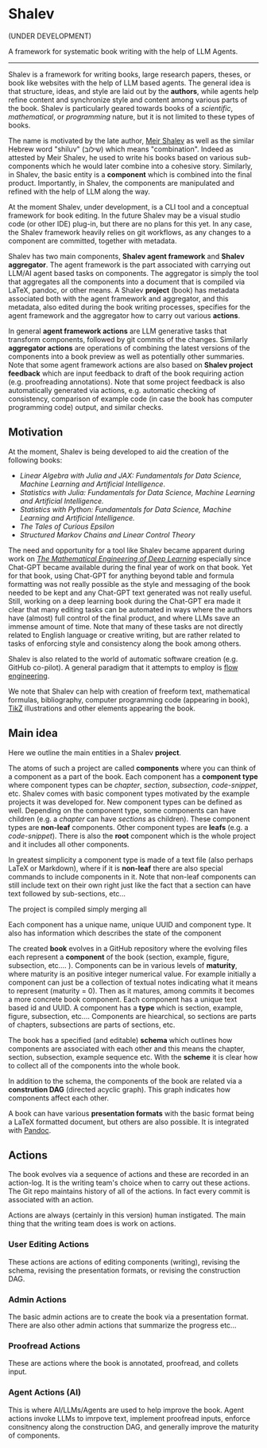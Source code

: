 # Shalev

(UNDER DEVELOPMENT)

A framework for systematic book writing with the help of LLM Agents.

--- 

Shalev is a framework for writing books, large research papers, theses, or book like websites with the help of LLM based agents. The general idea is that structure, ideas, and style are laid out by the **authors**, while agents help refine content and synchronize style and content among various parts of the book. Shalev is particularly geared towards books of a _scientific_, _mathematical_, or _programming_ nature, but it is not limited to these types of books.

The name is motivated by the late author, [Meir Shalev](https://en.wikipedia.org/wiki/Meir_Shalev) as well as the similar Hebrew word "shiluv" (שילוב) which means "combination". Indeed as attested by Meir Shalev, he used to write his books based on various sub-components which he would later combine into a cohesive story. Similarly, in Shalev, the basic entity is a **component** which is combined into the final product. Importantly, in Shalev, the components are manipulated and refined with the help of LLM along the way. 

At the moment Shalev, under development, is a CLI tool and a conceptual framework for book editing. In the future Shalev may be a visual studio code (or other IDE) plug-in, but there are no plans for this yet. In any case, the Shalev framework heavily relies on git workflows, as any changes to a component are committed, together with metadata.

Shalev has two main components, **Shalev agent framework** and **Shalev aggregator**. The agent framework is the part associated with carrying out LLM/AI agent based tasks on components. The aggregator is simply the tool that aggregates all the components into a document that is compiled via LaTeX, pandoc, or other means. A Shalev **project** (book) has metadata associated both with the agent framework and aggregator, and this metadata, also edited during the book writing processes, specifies for the agent framework and the aggregator how to carry out various **actions**. 

In general **agent framework actions** are LLM generative tasks that transform components, followed by git commits of the changes. Similarly **aggregator actions** are operations of combining the latest versions of the components into a book preview as well as potentially other summaries. Note that some agent framework actions are also based on **Shalev project feedback** which are input feedback to draft of the book requiring action (e.g. proofreading annotations). Note that some project feedback is also automatically generated via actions, e.g. automatic checking of consistency, comparison of example code (in case the book has computer programming code) output, and similar checks.

## Motivation

At the moment, Shalev is being developed to aid the creation of the following books: 

* _Linear Algebra with Julia and JAX: Fundamentals for Data Science, Machine Learning
and Artificial Intelligence_.
* _Statistics with Julia: Fundamentals for Data Science, Machine Learning and Artificial Intelligence._ 
* _Statistics with Python: Fundamentals for Data Science, Machine Learning and Artificial Intelligence._
* _The Tales of Curious Epsilon_
* _Structured Markov Chains and Linear Control Theory_

The need and opportunity for a tool like Shalev became apparent during work on [_The Mathematical Engineering of Deep Learning_](https://deeplearningmath.org/) especially since Chat-GPT became available during the final year of work on that book. Yet for that book, using Chat-GPT for anything beyond table and formula formatting was not really possible as the style and messaging of the book needed to be kept and any Chat-GPT text generated was not really useful. Still, working on a deep learning book during the Chat-GPT era made it clear that many editing tasks can be automated in ways where the authors have (almost) full control of the final product, and where LLMs save an immense amount of time. Note that many of these tasks are not directly related to English language or creative writing, but are rather related to tasks of enforcing style and consistency along the book among others.

Shalev is also related to the world of automatic software creation (e.g. GitHub co-pilot). A general paradigm that it attempts to employ is [flow engineering](https://arxiv.org/abs/2401.08500).

We note that Shalev can help with creation of freeform text, mathematical formulas, bibliography, computer programming code (appearing in book), [TikZ](https://texample.net/tikz/examples/) illustrations and other elements appearing the book.

## Main idea

Here we outline the main entities in a Shalev **project**. 

The atoms of such a project are called **components** where you can think of a component as a part of the book. Each component has a **component type** where component types can be _chapter_, _section_, _subsection_, _code-snippet_, etc. Shalev comes with basic component types motivated by the example projects it was developed for. New component types can be defined as well. Depending on the component type, some components can have children (e.g. a _chapter_ can have _sections_ as children). These component types are **non-leaf** components. Other  component types are **leafs** (e.g. a _code-snippet_). There is also the **root** component which is the whole project and it includes all other components.

In greatest simplicity a component type is made of a text file (also perhaps LaTeX or Markdown), where if it is **non-leaf** there are also special commands to include components in it. Note that non-leaf components can still include text on their own right just like the fact that a section can have text followed by sub-sections, etc... 

The project is compiled simply merging all 

Each component has a unique name, unique UUID and component type. It also has information which describes the state of the component 

The created **book** evolves in a GitHub repository where the evolving files each represent a **component** of the book (section, example, figure, subsection, etc.... ). Components can be in various levels of **maturity**, where maturity is an positive integer numerical value. For example initially a component can just be a collection of textual notes indicating what it means to represent (maturity = 0). Then as it matures, among commits it becomes a more concrete book component. Each component has a unique text based id and UUID. A component has a **type** which is section, example, figure, subsection, etc.... Components are hiearchical, so sections are parts of chapters, subsections are parts of sections, etc.

The book has a specified (and editable) **schema** which outlines how components are associated with each other and this means the chapter, section, subsection, example sequence etc. With the **scheme** it is clear how to collect all of the components into the whole book. 

In addition to the schema, the components of the book are related via a **constrution DAG** (directed acyclic graph). This graph indicates how components affect each other.

A book can have various **presentation formats** with the basic format being a LaTeX formatted document, but others are also possible. It is integrated with [Pandoc](https://pandoc.org/).

## Actions

The book evolves via a sequence of actions and these are recorded in an action-log. It is the writing team's choice when to carry out these actions. The Git repo maintains history of all of the actions. In fact every commit is associated with an action.

Actions are always (certainly in this version) human instigated. The main thing that the writing team does is work on actions.

### User Editing Actions

These actions are actions of editing components (writing), revising the schema, revising the presentation formats, or revising the construction DAG. 

### Admin Actions

The basic admin actions are to create the book via a presentation format. There are also other admin actions that summarize the progress etc...

### Proofread Actions

These are actions where the book is annotated, proofread, and collets input.

### Agent Actions (AI)

This is where AI/LLMs/Agents are used to help improve the book. Agent actions invoke LLMs to imrpove text, implement proofread inputs, enforce consitnency along the construction DAG, and generally improve the maturity of components. 


